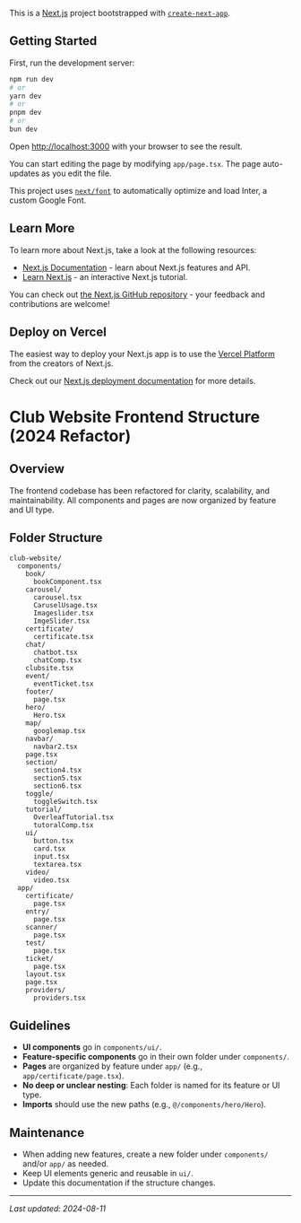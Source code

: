 This is a [Next.js](https://nextjs.org/) project bootstrapped with [`create-next-app`](https://github.com/vercel/next.js/tree/canary/packages/create-next-app).

## Getting Started

First, run the development server:

```bash
npm run dev
# or
yarn dev
# or
pnpm dev
# or
bun dev
```

Open [http://localhost:3000](http://localhost:3000) with your browser to see the result.

You can start editing the page by modifying `app/page.tsx`. The page auto-updates as you edit the file.

This project uses [`next/font`](https://nextjs.org/docs/basic-features/font-optimization) to automatically optimize and load Inter, a custom Google Font.

## Learn More

To learn more about Next.js, take a look at the following resources:

- [Next.js Documentation](https://nextjs.org/docs) - learn about Next.js features and API.
- [Learn Next.js](https://nextjs.org/learn) - an interactive Next.js tutorial.

You can check out [the Next.js GitHub repository](https://github.com/vercel/next.js/) - your feedback and contributions are welcome!

## Deploy on Vercel

The easiest way to deploy your Next.js app is to use the [Vercel Platform](https://vercel.com/new?utm_medium=default-template&filter=next.js&utm_source=create-next-app&utm_campaign=create-next-app-readme) from the creators of Next.js.

Check out our [Next.js deployment documentation](https://nextjs.org/docs/deployment) for more details.

# Club Website Frontend Structure (2024 Refactor)

## Overview
The frontend codebase has been refactored for clarity, scalability, and maintainability. All components and pages are now organized by feature and UI type.

## Folder Structure

```
club-website/
  components/
    book/
      bookComponent.tsx
    carousel/
      carousel.tsx
      CaruselUsage.tsx
      Imageslider.tsx
      ImgeSlider.tsx
    certificate/
      certificate.tsx
    chat/
      chatbot.tsx
      chatComp.tsx
    clubsite.tsx
    event/
      eventTicket.tsx
    footer/
      page.tsx
    hero/
      Hero.tsx
    map/
      googlemap.tsx
    navbar/
      navbar2.tsx
    page.tsx
    section/
      section4.tsx
      section5.tsx
      section6.tsx
    toggle/
      toggleSwitch.tsx
    tutorial/
      OverleafTutorial.tsx
      tutoralComp.tsx
    ui/
      button.tsx
      card.tsx
      input.tsx
      textarea.tsx
    video/
      video.tsx
  app/
    certificate/
      page.tsx
    entry/
      page.tsx
    scanner/
      page.tsx
    test/
      page.tsx
    ticket/
      page.tsx
    layout.tsx
    page.tsx
    providers/
      providers.tsx
```

## Guidelines
- **UI components** go in `components/ui/`.
- **Feature-specific components** go in their own folder under `components/`.
- **Pages** are organized by feature under `app/` (e.g., `app/certificate/page.tsx`).
- **No deep or unclear nesting**: Each folder is named for its feature or UI type.
- **Imports** should use the new paths (e.g., `@/components/hero/Hero`).

## Maintenance
- When adding new features, create a new folder under `components/` and/or `app/` as needed.
- Keep UI elements generic and reusable in `ui/`.
- Update this documentation if the structure changes.

---

_Last updated: 2024-08-11_